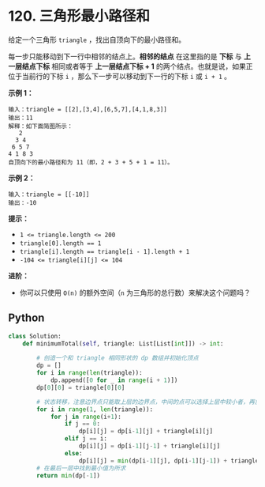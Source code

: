 # 120. 三角形最小路径和

给定一个三角形 `triangle` ，找出自顶向下的最小路径和。

每一步只能移动到下一行中相邻的结点上。**相邻的结点** 在这里指的是 **下标** 与 **上一层结点下标** 相同或者等于 **上一层结点下标 + 1** 的两个结点。也就是说，如果正位于当前行的下标 `i` ，那么下一步可以移动到下一行的下标 `i` 或 `i + 1` 。

 

**示例 1：**

```
输入：triangle = [[2],[3,4],[6,5,7],[4,1,8,3]]
输出：11
解释：如下面简图所示：
   2
  3 4
 6 5 7
4 1 8 3
自顶向下的最小路径和为 11（即，2 + 3 + 5 + 1 = 11）。
```

**示例 2：**

```
输入：triangle = [[-10]]
输出：-10
```

 

**提示：**

- `1 <= triangle.length <= 200`
- `triangle[0].length == 1`
- `triangle[i].length == triangle[i - 1].length + 1`
- `-104 <= triangle[i][j] <= 104`

 

**进阶：**

- 你可以只使用 `O(n)` 的额外空间（`n` 为三角形的总行数）来解决这个问题吗？

## Python

```python
class Solution:
    def minimumTotal(self, triangle: List[List[int]]) -> int:
        
        # 创造一个和 triangle 相同形状的 dp 数组并初始化顶点
        dp = []
        for i in range(len(triangle)):
            dp.append([0 for _ in range(i + 1)])
        dp[0][0] = triangle[0][0]

        # 状态转移，注意边界点只能取上层的边界点，中间的点可以选择上层中较小者，再加本节点权重
        for i in range(1, len(triangle)):
            for j in range(i+1):
                if j == 0:
                    dp[i][j] = dp[i-1][j] + triangle[i][j]
                elif j == i:
                    dp[i][j] = dp[i-1][j-1] + triangle[i][j]
                else:
                    dp[i][j] = min(dp[i-1][j], dp[i-1][j-1]) + triangle[i][j]
        # 在最后一层中找到最小值为所求
        return min(dp[-1])
```

